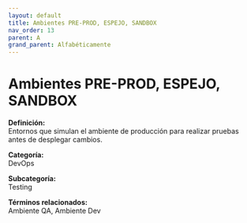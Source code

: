 ```yaml
---
layout: default
title: Ambientes PRE-PROD, ESPEJO, SANDBOX
nav_order: 13
parent: A
grand_parent: Alfabéticamente
---
```


# Ambientes PRE-PROD, ESPEJO, SANDBOX

**Definición:**  
Entornos que simulan el ambiente de producción para realizar pruebas antes de desplegar cambios.

**Categoría:**  
DevOps  

**Subcategoría:**  
Testing

**Términos relacionados:**  
Ambiente QA, Ambiente Dev
